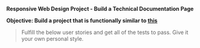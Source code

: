 **Responsive Web Design Project - Build a Technical Documentation Page**

**Objective: Build a project that is functionally similar to [this](https://shyakaster.github.io/FCCTDP/)**

>Fulfill the below user stories and get all of the tests to pass. Give it your own personal style.

